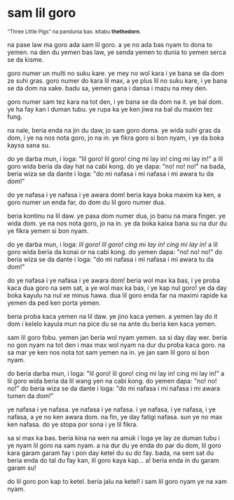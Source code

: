 # sam lil goro

<small>"Three Little Pigs" na pandunia bax. kitabu **thethedorn**.</small>

na pase law ma goro ada sam lil goro. a ye no ada bas nyam to dona to yemen. na den du yemen bas law, ye senda yemen to dunia to yemen serca se da kisme.

goro numer un multi no suku kare. ye mey no wol kara i ye bana se da dom ze suhi gras. goro numer do kara lil max, a ye plus lil no suku kare, i ye bana se da dom na xake. badu sa, yemen gana i dansa i mazu na mey den.

goro numer sam tez kara na tot den, i ye bana se da dom na it. ye bal dom. ye ha fay kan i duman tubu. ye rupa ka ye ken jiwa na bal du maxim tez fung.

na nale, beria enda na jin du daw, jo sam goro doma. ye wida suhi gras da dom, i ye na nos nota goro, jo na in. ye fikra goro si bon nyam, i ye da boka kayxa sana su.

do ye darba mun, i loga: "lil goro! lil goro! cing mi lay in! cing mi lay in!" a lil goro wida beria da day hat na cabi kong. do ye dapa: "no! no! no!" na bada, beria wiza se da dante i loga: "do mi nafasa i mi nafasa i mi awara tu da dom!"

do ye nafasa i ye nafasa i ye awara dom! beria kaya boka maxim ka ken, a goro numer un enda far, do dom du lil goro numer dua.

beria kontinu na lil daw. ye pasa dom numer dua, jo banu na mara finger. ye wida dom. ye na nos nota goro, jo na in. ye da boka kaixa bana su na dur du ye fikra yemen si bon nyam.

do ye darba mun, i loga: _lil goro! lil goro! cing mi lay in! cing mi lay in!_ a lil goro wida beria da konai or na cabi kong. do yemen dapa: "no! no! no!" do beria wiza se da dante i loga: "do mi nafasa i mi nafasa i mi awara tu da dom!"

do ye nafasa i ye nafasa i ye awara dom! beria wol max ka bas, i ye proba kaca dua goro na sem sat, a ye wol max ka bas, i ye kap nul goro! ye da day boka kayulu na nul xe minus hawa. dua lil goro enda far na maximi rapide ka yemen da ped ken porta yemen.

beria proba kaca yemen na lil daw. ye jino kaca yemen. a yemen lay do it dom i kelelo kayula mun na pice du se na ante du beria ken kaca yemen.

sam lil goro fobu. yemen jan beria wol nyam yemen. sa si day day wer. beria no gon nyam na tot den i max max wol nyam na dur du proba kaca goro. na sa mar ye ken nos nota tot sam yemen na in. ye jan sam lil goro si bon nyam.

do beria darba mun, i loga: "lil goro! lil goro! cing mi lay in! cing mi lay in!" a lil goro wida beria da lil wang yen na cabi kong. do yemen dapa: "no! no! no!" do beria wiza se da dante i loga: "do mi nafasa i mi nafasa i mi awara tumen da dom!"

ye nafasa i ye nafasa. ye nafasa i ye nafasa. i ye nafasa, i ye nafasa, i ye nafasa, a ye no ken awara dom. na fin, ye day fatigi nafasa. sun ye no max ken nafasa. do ye stopa por sona i ye lil fikra.

sa si max ka bas. beria kina na wen na amuk i loga ye lay ze duman tubu i ye nyam lil goro na xam nyam. a na dur du ye enda do par du dom, lil goro kara garam garam fay i pon day ketel du su do fay. bada, na sem sat du beria enda do tal du fay kan, lil goro kaya kap... a! beria enda in du garam garam su!

do lil goro pon kap to ketel. beria jalu na ketel! i sam lil goro nyam ye na xam nyam.


